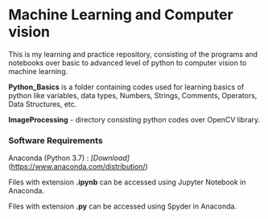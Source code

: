 # Machine Learning and Computer vision 

This is my learning and practice repository, consisting of the programs and notebooks over basic to advanced level of python to computer vision to machine learning.

**Python_Basics** is a folder containing codes used for learning basics of python like variables, data types, Numbers, Strings, Comments, Operators, Data Structures, etc.

**ImageProcessing** - directory consisting python codes over OpenCV library. 

### Software Requirements
Anaconda (Python 3.7) : *[Download]*(https://www.anaconda.com/distribution/)

Files with extension **.ipynb** can be accessed using Jupyter Notebook in Anaconda.

Files with extension **.py** can be accessed using Spyder in Anaconda.